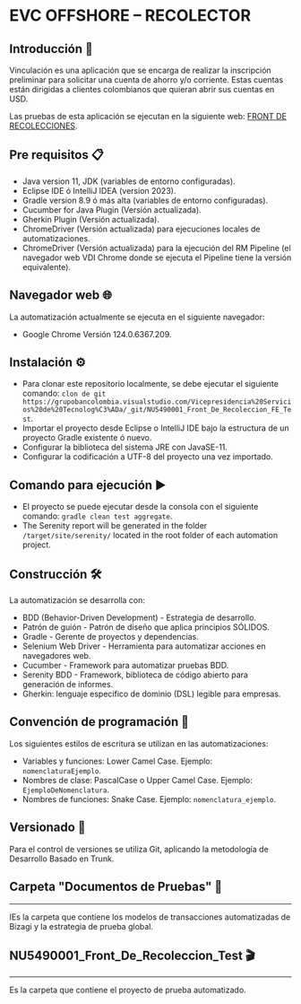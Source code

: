 # **EVC OFFSHORE – RECOLECTOR**

## Introducción 🚀


Vinculación es una aplicación que se encarga de realizar la inscripción preliminar para solicitar una cuenta de ahorro y/o corriente. Estas cuentas están dirigidas a clientes colombianos que quieran abrir sus cuentas en USD.

Las pruebas de esta aplicación se ejecutan en la siguiente web: [FRONT DE RECOLECCIONES](https://frc-fe-qa.apps.ambientesbc.com/).


## Pre requisitos 📋
- Java version 11, JDK (variables de entorno configuradas).
- Eclipse IDE ó IntelliJ IDEA (version 2023).
- Gradle version 8.9 ó más alta (variables de entorno configuradas).
- Cucumber for Java Plugin (Versión actualizada).
- Gherkin Plugin (Versión actualizada).
- ChromeDriver (Versión actualizada) para ejecuciones locales de automatizaciones.
- ChromeDriver (Versión actualizada) para la ejecución del RM Pipeline (el navegador web VDI Chrome donde se ejecuta el Pipeline tiene la versión equivalente).

## Navegador web  🌐
La automatización actualmente se ejecuta en el siguiente navegador:
- Google Chrome Versión 124.0.6367.209.

## Instalación ⚙️
- Para clonar este repositorio localmente, se debe ejecutar el siguiente comando:
```clon de git https://grupobancolombia.visualstudio.com/Vicepresidencia%20Servicios%20de%20Tecnolog%C3%ADa/_git/NU5490001_Front_De_Recoleccion_FE_Test```.
- Importar el proyecto desde Eclipse o IntelliJ IDE bajo la estructura de un proyecto Gradle existente ó nuevo.
- Configurar la biblioteca del sistema JRE con JavaSE-11.
- Configurar la codificación a UTF-8 del proyecto una vez importado.

## Comando para ejecución ▶️
- El proyecto se puede ejecutar desde la consola con el siguiente comando:
```gradle clean test aggregate```.
- The Serenity report will be generated in the folder ``/target/site/serenity/`` located in the root folder of each automation project.

## Construcción 🛠
La automatización se desarrolla con:
- BDD (Behavior-Driven Development) - Estrategia de desarrollo.
- Patrón de guión - Patrón de diseño que aplica principios SÓLIDOS.
- Gradle - Gerente de proyectos y dependencias.
- Selenium Web Driver - Herramienta para automatizar acciones en navegadores web.
- Cucumber - Framework para automatizar pruebas BDD.
- Serenity BDD - Framework, biblioteca de código abierto para generación de informes.
- Gherkin: lenguaje específico de dominio (DSL) legible para empresas.

## Convención de programación 🎨
Los siguientes estilos de escritura se utilizan en las automatizaciones:
- Variables y funciones: Lower Camel Case. Ejemplo: `nomenclaturaEjemplo`.
- Nombres de clase: PascalCase o Upper Camel Case. Ejemplo: `EjemploDeNomenclatura`.
- Nombres de funciones: Snake Case. Ejemplo: `nomenclatura_ejemplo`.

## Versionado  🔀
Para el control de versiones se utiliza Git, aplicando la metodología de Desarrollo Basado en Trunk.

## Carpeta "Documentos de Pruebas" 📑
---
IEs la carpeta que contiene los modelos de transacciones automatizadas de Bizagi y la estrategia de prueba global.

## NU5490001_Front_De_Recoleccion_Test 🎬
---
Es la carpeta que contiene el proyecto de prueba automatizado.
